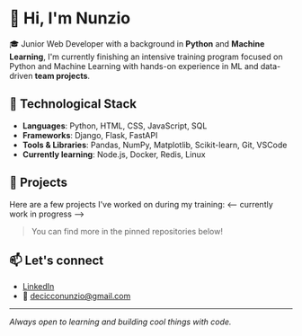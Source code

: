 # 👋 Hi, I'm Nunzio

🎓 Junior Web Developer with a background in **Python** and **Machine Learning**, I'm currently finishing an intensive training program focused on Python and Machine Learning with hands-on experience in ML and data-driven **team projects**.

## 🔧 Technological Stack

- **Languages**: Python, HTML, CSS, JavaScript, SQL
- **Frameworks**: Django, Flask, FastAPI
- **Tools & Libraries**: Pandas, NumPy, Matplotlib, Scikit-learn, Git, VSCode
- **Currently learning**: Node.js, Docker, Redis, Linux

## 🚀 Projects

Here are a few projects I've worked on during my training:
<-- currently work in progress -->

> You can find more in the pinned repositories below!

## 📫 Let's connect

- [LinkedIn](www.linkedin.com/in/nunzio-de-cicco)  
- 📩 decicconunzio@gmail.com

---

_Always open to learning and building cool things with code._
